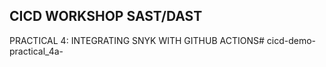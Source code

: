 ## CICD WORKSHOP SAST/DAST 

PRACTICAL 4: INTEGRATING SNYK WITH GITHUB ACTIONS# cicd-demo-practical_4a-
